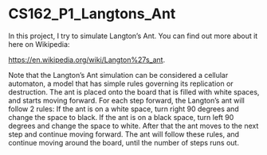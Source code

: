 # CS162_P1_Langtons_Ant
In this project, I try to simulate Langton’s Ant. You can find out more about it here on Wikipedia:  

https://en.wikipedia.org/wiki/Langton%27s_ant. 

Note that the Langton’s Ant simulation can be considered a cellular automaton, a model that has simple rules governing its replication or destruction. The ant is placed onto the board that is filled with white spaces, and starts moving forward. For each step forward, the Langton’s ant will follow 2 rules: If the ant is on a white space, turn right 90 degrees and change the space to black. If the ant is on a black space, turn left 90 degrees and change the space to white. After that the ant moves to the next step and continue moving forward. The ant will follow these rules, and continue moving around the board, until the number of steps runs out.

